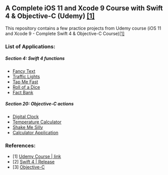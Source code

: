 ## A Complete iOS 11 and Xcode 9 Course with Swift 4 & Objective-C (Udemy) [[1]](https://www.udemy.com/course/ios-11-xcode-9-swift-4)

This repository contains a few practice projects from Udemy course (iOS 11 and Xcode 9 - Complete Swift 4 & Objective-C Course)[[1]](https://www.udemy.com/course/ios-11-xcode-9-swift-4)


### List of Applications:
##### Section 4: Swift 4 functions
  - [Fancy Text](https://github.com/MuizZer07/A-Complete-iOS-11-and-Xcode-9-Course-with-Swift-4-Objective-C-Udemy-Course/tree/master/Section%204%20(Swift%204%20Functions)/Fancy%20Text)
  - [Traffic Lights](https://github.com/MuizZer07/A-Complete-iOS-11-and-Xcode-9-Course-with-Swift-4-Objective-C-Udemy-Course/tree/master/Section%204%20(Swift%204%20Functions)/Traffic%20Light)
  - [Tap Me Fast](https://github.com/MuizZer07/A-Complete-iOS-11-and-Xcode-9-Course-with-Swift-4-Objective-C-Udemy-Course/tree/master/Section%204%20(Swift%204%20Functions)/Tap%20Me%20Fast)
  - [Roll of a Dice](https://github.com/MuizZer07/A-Complete-iOS-11-and-Xcode-9-Course-with-Swift-4-Objective-C-Udemy-Course/tree/master/Section%204%20(Swift%204%20Functions)/Roll%20of%20a%20Dice)
  - [Fact Bank](https://github.com/MuizZer07/A-Complete-iOS-11-and-Xcode-9-Course-with-Swift-4-Objective-C-Udemy-Course/tree/master/Section%204%20(Swift%204%20Functions)/Fact%20Bank)


##### Section 20: Objective-C actions
  - [Digital Clock](https://github.com/MuizZer07/A-Complete-iOS-11-and-Xcode-9-Course-with-Swift-4-Objective-C-Udemy-Course/tree/master/Section%2020%20(Object-C%20Actions)/Digital%20Clock)
  - [Temperature Calculator](https://github.com/MuizZer07/A-Complete-iOS-11-and-Xcode-9-Course-with-Swift-4-Objective-C-Udemy-Course/tree/master/Section%2020%20(Object-C%20Actions)/Temperature%20Calculator)
  - [Shake Me Silly](https://github.com/MuizZer07/A-Complete-iOS-11-and-Xcode-9-Course-with-Swift-4-Objective-C-Udemy-Course/tree/master/Section%2020%20(Object-C%20Actions)/Shake%20Me%20Silly)
  - [Calculator Application](https://github.com/MuizZer07/A-Complete-iOS-11-and-Xcode-9-Course-with-Swift-4-Objective-C-Udemy-Course/tree/master/Section%2020%20(Object-C%20Actions)/Calculator)
### References:

- [1] [Udemy Course | link](https://www.udemy.com/course/ios-11-xcode-9-swift-4)
- [2] [Swift 4 | Release](https://swift.org/blog/swift-4-0-released/)
- [3] [Objective-C](https://developer.apple.com/library/archive/documentation/Cocoa/Conceptual/ProgrammingWithObjectiveC/Introduction/Introduction.html)
